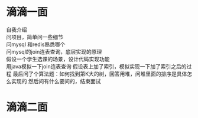 # 滴滴一面

自我介绍   
问项目，简单问一些细节    
问mysql 和redis熟悉哪个   
问mysql的join连表查询，底层实现的原理   
假设一个学生选课的场景，设计代码实现功能   
用java模拟一下join连表查询
假设表上加了索引，模拟实现一下加了索引之后的过程
最后问了个算法题：如何找到第K大的树，回答用堆，问堆里面的排序是具体怎么实现的
然后问有什么要问的，结束面试

# 滴滴二面



